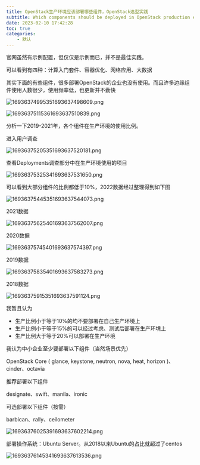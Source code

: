 ```yaml
---
title: OpenStack生产环境应该部署哪些组件，OpenStack选型实践
subtitle: Which components should be deployed in OpenStack production environment, OpenStack selection practice
date: 2023-02-10 17:42:28
toc: true
categories: 
    - 默认
---
```


官网虽然有示例配置，但仅仅是示例而已，并不是最佳实践。

可以看到有四种：计算入门套件、容器优化、网络应用、大数据 

其实下面的有些组件，很多部署OpenStack的企业也没有使用。而且许多边缘组件使用人数很少，使用频率低，也更新并不勤快

![16936374995351693637498609.png](https://raw.githubusercontent.com/james-curtis/james-curtis.github.io/static/images/16936374995351693637498609.png)

![16936375115361693637510839.png](https://raw.githubusercontent.com/james-curtis/james-curtis.github.io/static/images/16936375115361693637510839.png)

分析一下2019-2021年，各个组件在生产环境的使用比例。

进入用户调查

![16936375205351693637520181.png](https://raw.githubusercontent.com/james-curtis/james-curtis.github.io/static/images/16936375205351693637520181.png)

查看Deployments调查部分中在生产环境使用的项目

![16936375325341693637531650.png](https://raw.githubusercontent.com/james-curtis/james-curtis.github.io/static/images/16936375325341693637531650.png)

可以看到大部分组件的比例都低于10%，2022数据经过整理得到如下图

![16936375445351693637544073.png](https://raw.githubusercontent.com/james-curtis/james-curtis.github.io/static/images/16936375445351693637544073.png)

2021数据

![16936375625401693637562007.png](https://raw.githubusercontent.com/james-curtis/james-curtis.github.io/static/images/16936375625401693637562007.png)

2020数据

![16936375745401693637574397.png](https://raw.githubusercontent.com/james-curtis/james-curtis.github.io/static/images/16936375745401693637574397.png)


2019数据

![16936375835401693637583273.png](https://raw.githubusercontent.com/james-curtis/james-curtis.github.io/static/images/16936375835401693637583273.png)


2018数据

![16936375915351693637591124.png](https://raw.githubusercontent.com/james-curtis/james-curtis.github.io/static/images/16936375915351693637591124.png)


我暂且认为

- 生产比例小于等于10%的均不要部署在自己生产环境上
- 生产比例小于等于15%的可以经过考虑、测试后部署在生产环境上
- 生产比例大于等于20%可以部署在生产环境

我认为中小企业至少要部署以下组件（当然场景优先）

OpenStack Core ( glance, keystone, neutron, nova, heat, horizon )、cinder、octavia

推荐部署以下组件

designate、swift、manila、ironic

可选部署以下组件（按需）

barbican、rally、ceilometer

![16936376025391693637602214.png](https://raw.githubusercontent.com/james-curtis/james-curtis.github.io/static/images/16936376025391693637602214.png)

部署操作系统：Ubuntu Server。从2018以来Ubuntu的占比就超过了centos 

![16936376145341693637613536.png](https://raw.githubusercontent.com/james-curtis/james-curtis.github.io/static/images/16936376145341693637613536.png)